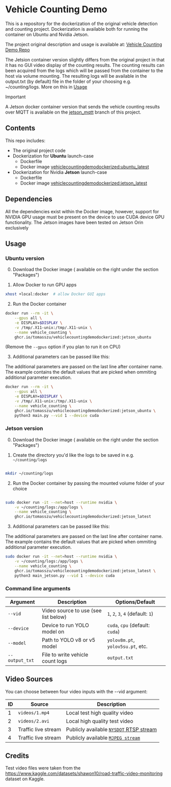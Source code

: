 # Vehicle Counting Demo

This is a repository for the dockerization of the original vehicle detection and counting project. Dockerization is available both for running the container on Ubuntu and Nvidia Jetson.

The project original description and usage is available at: [Vehicle Counting Demo Repo](https://github.com/tomasszu/vehicle_counting_demo?tab=readme-ov-file#vehicle-counting-demo)

The Jetsion container version slightly differs from the original project in that it has no GUI video display of the counting results. The counting results can been acquired from the logs which will be passed from the container to the host via volume mounting. The resulting logs will be available in the output.txt (by default) file in the folder of your choosing e.g. ~/counting/logs. More on this in [Usage](#usage)

> [!IMPORTANT]
>  A Jetson docker container version that sends the vehicle counting results over MQTT is available on the [jetson_mqtt](https://github.com/tomasszu/vehicle_counting_demo_dockerized/tree/jetson_mqtt#vehicle-counting-demo-jetson-mqtt-branch) branch of this project.</font>

## Contents

This repo includes:

- The original project code
- Dockerization for **Ubuntu** launch-case
  - Dockerfile
  - Docker image [vehiclecountingdemodockerized:ubuntu_latest](https://github.com/tomasszu/vehicle_counting_demo_dockerized/pkgs/container/vehiclecountingdemodockerized)
- Dockerization for Nvidia **Jetson** launch-case
  - Dockerfile
  - Docker image [vehiclecountingdemodockerized:jetson_latest](https://github.com/tomasszu/vehicle_counting_demo_dockerized/pkgs/container/vehiclecountingdemodockerized)


## Dependencies

All the dependencies exist within the Docker image, however, support for NVIDIA GPU usage must be present on the device to use CUDA device GPU functionality. The Jetson images have been tested on Jetson Orin exclusively

## Usage

### Ubuntu version

0. Download the Docker image ( available on the right under the section "Packages")

1. Allow Docker to run GPU apps

```sh
xhost +local:docker  # allow Docker GUI apps
```

2. Run the Docker container

```sh
docker run --rm -it \
    --gpus all \
    -e DISPLAY=$DISPLAY \
    -v /tmp/.X11-unix:/tmp/.X11-unix \
    --name vehicle_counting \
    ghcr.io/tomasszu/vehiclecountingdemodockerized:jetson_ubuntu

```

(Remove the `--gpus` option if you plan to run it on CPU)

3. Additional parameters can be passed like this:

The additional parameters are passed on the last line after container name. The example contains the default values that are picked when ommiting additional parameter execution.

```sh 
docker run --rm -it \
    --gpus all \
    -e DISPLAY=$DISPLAY \
    -v /tmp/.X11-unix:/tmp/.X11-unix \
    --name vehicle_counting \
    ghcr.io/tomasszu/vehiclecountingdemodockerized:jetson_ubuntu \
    python3 main.py --vid 1 --device cuda
```

### Jetson version

0. Download the Docker image ( available on the right under the section "Packages")

1. Create the directory you'd like the logs to be saved in e.g. `~/counting/logs`

```sh

mkdir ~/counting/logs

```

2. Run the Docker container by passing the mounted volume folder of your choice

```sh

sudo docker run -it --net=host --runtime nvidia \
    -v ~/counting/logs:/app/logs \
    --name vehicle_counting \
    ghcr.io/tomasszu/vehiclecountingdemodockerized:jetson_latest

```

3. Additional parameters can be passed like this:

The additional parameters are passed on the last line after container name. The example contains the default values that are picked when ommiting additional parameter execution.

```sh 
sudo docker run -it --net=host --runtime nvidia \
    -v ~/counting/logs:/app/logs \
    --name vehicle_counting \
    ghcr.io/tomasszu/vehiclecountingdemodockerized:jetson_latest \
    python3 main_jetson.py --vid 1 --device cuda
```



### Command line arguments
| Argument       | Description                          | Options/Default                   |
| -------------- | ------------------------------------ | --------------------------------- |
| `--vid`        | Video source to use (see list below) | `1`, `2`, `3`, `4` (default: `1`) |
| `--device`     | Device to run YOLO model on          | `cuda`, `cpu` (default: `cuda`)   |
| `--model`      | Path to YOLO v8 or v5 model                   | `yolov8m.pt`, `yolov5su.pt`, etc.  |
| `--output_txt` | File to write vehicle count logs     | `output.txt`                      |

## Video Sources

You can choose between four video inputs with the --vid argument:

| ID | Source         | Description                                                        |
| -- | -------------- | ------------------------------------------------------------------ |
| 1  | `videos/1.mp4` | Local test high quality video                                 |
| 2  | `videos/2.avi` | Local high quality test video                              |
| 3  | Traffic live stream    | Publicly available [`NYSDOT` RTSP stream](https://s58.nysdot.skyvdn.com)              |
| 4  | Traffic live stream    | Publicly available [`MJPEG stream`](http://80.151.142.110:8080/?action=stream) |


## Credits

Test video files were taken from the https://www.kaggle.com/datasets/shawon10/road-traffic-video-monitoring dataset on Kaggle.